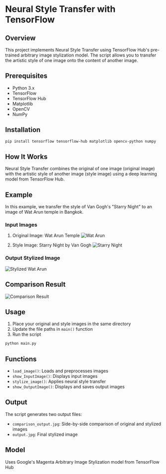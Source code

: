 # Neural Style Transfer with TensorFlow

## Overview
This project implements Neural Style Transfer using TensorFlow Hub's pre-trained arbitrary image stylization model. The script allows you to transfer the artistic style of one image onto the content of another image.

## Prerequisites
- Python 3.x
- TensorFlow
- TensorFlow Hub
- Matplotlib
- OpenCV
- NumPy

## Installation
```bash
pip install tensorflow tensorflow-hub matplotlib opencv-python numpy
```

## How It Works
Neural Style Transfer combines the original of one image (original image) with the artistic style of another image (style image) using a deep learning model from TensorFlow Hub.

## Example
In this example, we transfer the style of Van Gogh's "Starry Night" to an image of Wat Arun temple in Bangkok.

### Input Images
1. Original Image: Wat Arun Temple
![Wat Arun]('WatArun.jpg')

2. Style Image: Starry Night by Van Gogh
![Starry Night]('StarryNight.jpg')

### Output Stylized Image
![Stylized Wat Arun]('output.jpg')

## Comparison Result
![Comparison Result]('comparison_output.jpg')

## Usage
1. Place your original and style images in the same directory
2. Update the file paths in `main()` function
3. Run the script

```bash
python main.py
```

## Functions
- `load_image()`: Loads and preprocesses images
- `show_InputImage()`: Displays input images
- `stylize_image()`: Applies neural style transfer
- `show_OutputImage()`: Displays and saves output images

## Output
The script generates two output files:
- `comparison_output.jpg`: Side-by-side comparison of original and stylized images
- `output.jpg`: Final stylized image

## Model
Uses Google's Magenta Arbitrary Image Stylization model from TensorFlow Hub